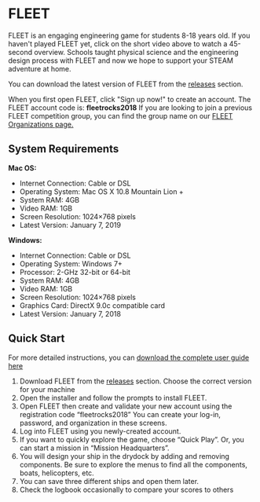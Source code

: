 # FLEET
 
FLEET is an engaging engineering game for students 8-18 years old. If you haven't played FLEET yet, click on the short video above to watch a 45-second overview. Schools taught physical science and the engineering design process with FLEET and now we hope to support your STEAM adventure at home. 

You can download the latest version of FLEET from the [releases](https://github.com/ASNEhq/FLEET/releases/tag/v1.4.2) section.

When you first open FLEET, click "Sign up now!" to create an account. The FLEET account code is: **fleetrocks2018**
If you are looking to join a previous FLEET competition group, you can find the group name on our [FLEET Organizations page.](https://www.navalengineers.org/STEM-FLEET/Orgs)

## System Requirements

**Mac OS:**
- Internet Connection: Cable or DSL
- Operating System: Mac OS X 10.8 Mountain Lion +
- System RAM: 4GB
- Video RAM: 1GB
- Screen Resolution: 1024×768 pixels
- Latest Version: January 7, 2019


**Windows:**
- Internet Connection: Cable or DSL
- Operating System: Windows 7+
- Processor: 2-GHz 32-bit or 64-bit 
- System RAM: 4GB
- Video RAM:    1GB
- Screen Resolution: 1024×768 pixels
- Graphics Card: DirectX 9.0c compatible card
- Latest Version: January 7, 2018

## Quick Start

For more detailed instructions, you can [download the complete user guide here](https://www.navalengineers.org/Portals/16/FLEET/Forms_Intro_Materials/UserGuide/FLEET_UserGuide081618.compressed.pdf?ver=2018-08-22-105109-067)

1. Download FLEET from the [releases](https://github.com/ASNEhq/FLEET/releases/tag/v1.4.2) section. Choose the correct version for your machine
2. Open the installer and follow the prompts to install FLEET. 
3. Open FLEET then create and validate your new account using the registration code “fleetrocks2018” You can create your log-in, password, and organization in these screens.
4. Log into FLEET using you newly-created account.
5. If you want to quickly explore the game, choose “Quick Play”. Or, you can start a mission in “Mission Headquarters”.
6. You will design your ship in the drydock by adding and removing components. Be sure to explore the menus to find all the components, boats, helicopters, etc. 
7. You can save three different ships and open them later. 
8. Check the logbook occasionally to compare your scores to others 

